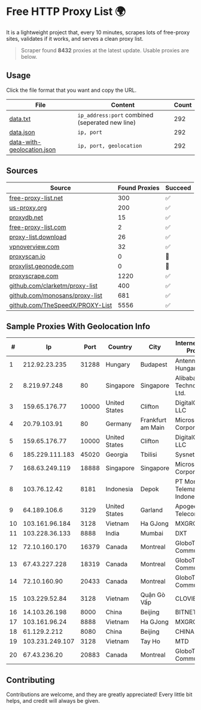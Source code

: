 
# Free HTTP Proxy List 🌍

It is a lightweight project that, every 10 minutes, scrapes lots of free-proxy sites, validates if it works, and serves a clean proxy list.


> Scraper found **8432** proxies at the latest update. Usable proxies are below.

## Usage

Click the file format that you want and copy the URL.


|File|Content|Count|
|----|-------|-----|
|[data.txt](https://raw.githubusercontent.com/themiralay/Proxy-List-World/master/data.txt)|`ip_address:port` combined (seperated new line)|292|
|[data.json](https://raw.githubusercontent.com/themiralay/Proxy-List-World/master/data.json)|`ip, port`|292|
|[data-with-geolocation.json](https://raw.githubusercontent.com/themiralay/Proxy-List-World/master/data-with-geolocation.json)|`ip, port, geolocation`|292|

## Sources

|Source|Found Proxies|Succeed|
|------|-------------|-------|
|[free-proxy-list.net](https://free-proxy-list.net)|300|✅|
|[us-proxy.org](https://www.us-proxy.org)|200|✅|
|[proxydb.net](http://proxydb.net)|15|✅|
|[free-proxy-list.com](https://free-proxy-list.com/?page=&port=&type%5B%5D=http&type%5B%5D=https&up_time=0&search=Search)|2|✅|
|[proxy-list.download](https://www.proxy-list.download/HTTP)|26|✅|
|[vpnoverview.com](https://vpnoverview.com/privacy/anonymous-browsing/free-proxy-servers)|32|✅|
|[proxyscan.io](https://www.proxyscan.io)|0|🚫|
|[proxylist.geonode.com](https://proxylist.geonode.com/api/proxy-list?limit=300&page=1&sort_by=lastChecked&sort_type=desc&protocols=http,https)|0|🚫|
|[proxyscrape.com](https://api.proxyscrape.com/v2/?request=displayproxies&protocol=http&timeout=10000&country=all&ssl=all&anonymity=all)|1220|✅|
|[github.com/clarketm/proxy-list](https://raw.githubusercontent.com/clarketm/proxy-list/master/proxy-list-raw.txt)|400|✅|
|[github.com/monosans/proxy-list](https://raw.githubusercontent.com/monosans/proxy-list/main/proxies/http.txt)|681|✅|
|[github.com/TheSpeedX/PROXY-List](https://raw.githubusercontent.com/TheSpeedX/PROXY-List/master/http.txt)|5556|✅|


## Sample Proxies With Geolocation Info

|#|Ip|Port|Country|City|Internet Service Provider|
|-|--|----|-------|----|-------------------------|
|1|212.92.23.235|31288|Hungary|Budapest|Antenna Hungaria|
|2|8.219.97.248|80|Singapore|Singapore|Alibaba (US) Technology Co., Ltd.|
|3|159.65.176.77|10000|United States|Clifton|DigitalOcean, LLC|
|4|20.79.103.91|80|Germany|Frankfurt am Main|Microsoft Corporation|
|5|159.65.176.77|10000|United States|Clifton|DigitalOcean, LLC|
|6|185.229.111.183|45020|Georgia|Tbilisi|Sysnet LLC|
|7|168.63.249.119|18888|Singapore|Singapore|Microsoft Corporation|
|8|103.76.12.42|8181|Indonesia|Depok|PT Mora Telematika Indonesia|
|9|64.189.106.6|3129|United States|Garland|Apogee Telecom Inc.|
|10|103.161.96.184|3128|Vietnam|Ha GJong|MXGROUP|
|11|103.228.36.133|8888|India|Mumbai|DXT|
|12|72.10.160.170|16379|Canada|Montreal|GloboTech Communications|
|13|67.43.227.228|18319|Canada|Montreal|GloboTech Communications|
|14|72.10.160.90|20433|Canada|Montreal|GloboTech Communications|
|15|103.229.52.84|3128|Vietnam|Quận Gò Vấp|CLOVIET|
|16|14.103.26.198|8000|China|Beijing|BITNET|
|17|103.161.96.24|8888|Vietnam|Ha GJong|MXGROUP|
|18|61.129.2.212|8080|China|Beijing|CHINANET|
|19|103.231.249.107|3128|Vietnam|Tay Ho|MTD|
|20|67.43.236.20|20883|Canada|Montreal|GloboTech Communications|



## Contributing

Contributions are welcome, and they are greatly appreciated! Every
little bit helps, and credit will always be given.

